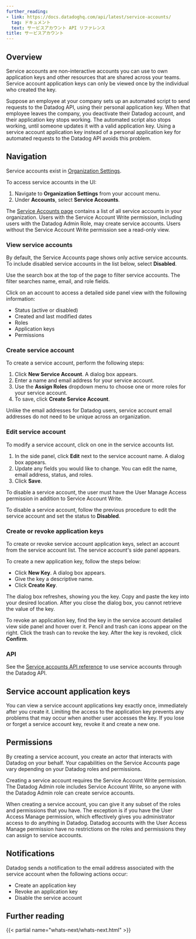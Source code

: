 ```yaml
---
further_reading:
- link: https://docs.datadoghq.com/api/latest/service-accounts/
  tag: ドキュメント
  text: サービスアカウント API リファレンス
title: サービスアカウント
---
```


## Overview

Service accounts are non-interactive accounts you can use to own application keys and other resources that are shared across your teams. Service account application keys can only be viewed once by the individual who created the key.

Suppose an employee at your company sets up an automated script to send requests to the Datadog API, using their personal application key. When that employee leaves the company, you deactivate their Datadog account, and their application key stops working. The automated script also stops working, until someone updates it with a valid application key. Using a service account application key instead of a personal application key for automated requests to the Datadog API avoids this problem.

## Navigation

Service accounts exist in [Organization Settings][1]. 

To access service accounts in the UI:

1. Navigate to **Organization Settings** from your account menu.
2. Under **Accounts**, select **Service Accounts**.

The [Service Accounts page][2] contains a list of all service accounts in your organization. Users with the Service Account Write permission, including users with the Datadog Admin Role, may create service accounts. Users without the Service Account Write permission see a read-only view.

### View service accounts

By default, the Service Accounts page shows only active service accounts. To include disabled service accounts in the list below, select **Disabled**.

Use the search box at the top of the page to filter service accounts. The filter searches name, email, and role fields.

Click on an account to access a detailed side panel view with the following information: 

- Status (active or disabled)
- Created and last modified dates
- Roles
- Application keys
- Permissions

### Create service account

To create a service account, perform the following steps:

1. Click **New Service Account**. A dialog box appears.
2. Enter a name and email address for your service account.
3. Use the **Assign Roles** dropdown menu to choose one or more roles for your service account.
4. To save, click **Create Service Account**.

Unlike the email addresses for Datadog users, service account email addresses do not need to be unique across an organization.

### Edit service account

To modify a service account, click on one in the service accounts list. 

1. In the side panel, click **Edit** next to the service account name. A dialog box appears.
2. Update any fields you would like to change. You can edit the name, email address, status, and roles.
3. Click **Save**.

To disable a service account, the user must have the User Manage Access permission in addition to Service Account Write.

To disable a service account, follow the previous procedure to edit the service account and set the status to **Disabled**.

### Create or revoke application keys

To create or revoke service account application keys, select an account from the service account list. The service account's side panel appears.

To create a new application key, follow the steps below:

- Click **New Key**. A dialog box appears.
- Give the key a descriptive name.
- Click **Create Key**. 

The dialog box refreshes, showing you the key. Copy and paste the key into your desired location. After you close the dialog box, you cannot retrieve the value of the key.

To revoke an application key, find the key in the service account detailed view side panel and hover over it. Pencil and trash can icons appear on the right. Click the trash can to revoke the key. After the key is revoked, click **Confirm**.

### API

See the [Service accounts API reference][3] to use service accounts through the Datadog API.

## Service account application keys

You can view a service account applications key exactly once, immediately after you create it. Limiting the access to the application key prevents any problems that may occur when another user accesses the key. If you lose or forget a service account key, revoke it and create a new one.

## Permissions

By creating a service account, you create an actor that interacts with Datadog on your behalf. Your capabilities on the Service Accounts page vary depending on your Datadog roles and permissions.

Creating a service account requires the Service Account Write permission. The Datadog Admin role includes Service Account Write, so anyone with the Datadog Admin role can create service accounts.

When creating a service account, you can give it any subset of the roles and permissions that you have. The exception is if you have the User Access Manage permission, which effectively gives you administrator access to do anything in Datadog. Datadog accounts with the User Access Manage permission have no restrictions on the roles and permissions they can assign to service accounts.


## Notifications

Datadog sends a notification to the email address associated with the service account when the following actions occur:
- Create an application key
- Revoke an application key
- Disable the service account


## Further reading

{{< partial name="whats-next/whats-next.html" >}}

[1]: /ja/account_management/org_settings/
[2]: https://app.datadoghq.com/organization-settings/service-accounts
[3]: /ja/api/latest/service-accounts/